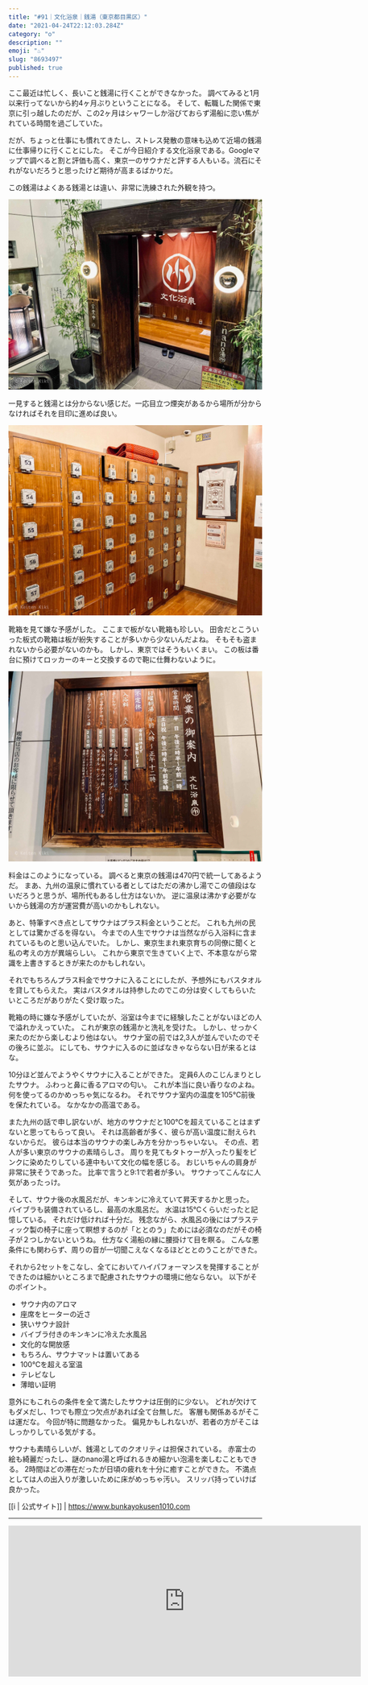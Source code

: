 ```yaml
---
title: "#91｜文化浴泉｜銭湯（東京都目黒区）"
date: "2021-04-24T22:12:03.284Z"
category: "o"
description: ""
emoji: "♨️"
slug: "8693497"
published: true
---
```


ここ最近は忙しく、長いこと銭湯に行くことができなかった。
調べてみると1月以来行ってないから約4ヶ月ぶりということになる。
そして、転職した関係で東京に引っ越したのだが、この2ヶ月はシャワーしか浴びておらず湯船に恋い焦がれている時間を過ごしていた。

だが、ちょっと仕事にも慣れてきたし、ストレス発散の意味も込めて近場の銭湯に仕事帰りに行くことにした。
そこが今日紹介する文化浴泉である。Googleマップで調べると割と評価も高く、東京一のサウナだと評する人もいる。流石にそれがないだろうと思ったけど期待が高まるばかりだ。

この銭湯はよくある銭湯とは違い、非常に洗練された外観を持つ。

![暖簾](01.jpg)

一見すると銭湯とは分からない感じだ。一応目立つ煙突があるから場所が分からなければそれを目印に進めば良い。

![靴箱](02.jpg)

靴箱を見て嫌な予感がした。
ここまで板がない靴箱も珍しい。
田舎だとこういった板式の靴箱は板が紛失することが多いから少ないんだよね。
そもそも盗まれないから必要がないのかも。
しかし、東京ではそうもいくまい。
この板は番台に預けてロッカーのキーと交換するので鞄に仕舞わないように。

![営業のご案内](03.jpg)

料金はこのようになっている。
調べると東京の銭湯は470円で統一してあるようだ。
まあ、九州の温泉に慣れている者としてはただの沸かし湯でこの値段はないだろうと思うが、場所代もあるし仕方はないか。
逆に温泉は沸かす必要がないから銭湯の方が運営費が高いのかもしれない。

あと、特筆すべき点としてサウナはプラス料金ということだ。
これも九州の民としては驚かざるを得ない。
今までの人生でサウナは当然ながら入浴料に含まれているものと思い込んでいた。
しかし、東京生まれ東京育ちの同僚に聞くと私の考えの方が異端らしい。
これから東京で生きていく上で、不本意ながら常識を上書きするときが来たのかもしれない。

それでもちろんプラス料金でサウナに入ることにしたが、予想外にもバスタオルを貸してもらえた。
実はバスタオルは持参したのでこの分は安くしてもらいたいところだがありがたく受け取った。

靴箱の時に嫌な予感がしていたが、浴室は今までに経験したことがないほどの人で溢れかえっていた。
これが東京の銭湯かと洗礼を受けた。
しかし、せっかく来たのだから楽しむより他はない。
サウナ室の前では2,3人が並んでいたのでその後ろに並ぶ。
にしても、サウナに入るのに並ばなきゃならない日が来るとはな。

10分ほど並んでようやくサウナに入ることができた。
定員6人のこじんまりとしたサウナ。
ふわっと鼻に香るアロマの匂い。
これが本当に良い香りなのよね。
何を使ってるのかめっちゃ気になるわ。
それでサウナ室内の温度を105℃前後を保たれている。
なかなかの高温である。

また九州の話で申し訳ないが、地方のサウナだと100℃を超えていることはまずないと思ってもらって良い。
それは高齢者が多く、彼らが高い温度に耐えられないからだ。
彼らは本当のサウナの楽しみ方を分かっちゃいない。
その点、若人が多い東京のサウナの素晴らしさ。
周りを見てもタトゥーが入ったり髪をピンクに染めたりしている連中もいて文化の幅を感じる。
おじいちゃんの肩身が非常に狭そうであった。
比率で言うと9:1で若者が多い。
サウナってこんなに人気があったっけ。

そして、サウナ後の水風呂だが、キンキンに冷えていて昇天するかと思った。
バイブラも装備されているし、最高の水風呂だ。
水温は15℃くらいだったと記憶している。
それだけ低ければ十分だ。
残念ながら、水風呂の後にはプラスティック製の椅子に座って瞑想するのが「ととのう」ためには必須なのだがその椅子が２つしかないというね。
仕方なく湯船の縁に腰掛けて目を瞑る。
こんな悪条件にも関わらず、周りの音が一切聞こえなくなるほどととのうことができた。

それから2セットをこなし、全てにおいてハイパフォーマンスを発揮することができたのは細かいところまで配慮されたサウナの環境に他ならない。
以下がそのポイント。

* サウナ内のアロマ
* 座席をヒーターの近さ
* 狭いサウナ設計
* バイブラ付きのキンキンに冷えた水風呂
* 文化的な開放感
* もちろん、サウナマットは置いてある
* 100℃を超える室温
* テレビなし
* 薄暗い証明

意外にもこれらの条件を全て満たしたサウナは圧倒的に少ない。
どれが欠けてもダメだし、1つでも際立つ欠点があれば全て台無しだ。
客層も関係あるがそこは運だな。
今回が特に問題なかった。
偏見かもしれないが、若者の方がそこはしっかりしている気がする。

サウナも素晴らしいが、銭湯としてのクオリティは担保されている。
赤富士の絵も綺麗だったし、謎のnano湯と呼ばれるきめ細かい泡湯を楽しむこともできる。
2時間ほどの滞在だったが日頃の疲れを十分に癒すことができた。
不満点としては人の出入りが激しいために床がめっちゃ汚い。
スリッパ持っていけば良かった。

[[i | 公式サイト]]
| <https://www.bunkayokusen1010.com>

***

<iframe src="https://www.google.com/maps/embed?pb=!1m14!1m8!1m3!1d6484.217515708542!2d139.687306!3d35.649692!3m2!1i1024!2i768!4f13.1!3m3!1m2!1s0x0%3A0x2dc60dfc93b2fd97!2z5paH5YyW5rW05rOJ!5e0!3m2!1sja!2sjp!4v1633090399397!5m2!1sja!2sjp" width="700" height="300" style="border:0;" allowfullscreen="" loading="lazy"></iframe>
